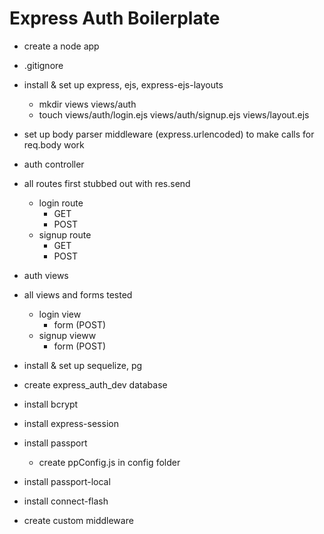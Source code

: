 # Express Auth Boilerplate

- create a node app
- .gitignore
- install & set up express, ejs, express-ejs-layouts
    - mkdir views views/auth
    - touch views/auth/login.ejs views/auth/signup.ejs views/layout.ejs
- set up body parser middleware (express.urlencoded) to make calls for req.body work
- auth controller 
- all routes first stubbed out with res.send
    - login route
        - GET
        - POST
    - signup route
        - GET
        - POST
- auth views
- all views and forms tested
    - login view
        - form (POST)
    - signup vieww
        - form (POST)

- install & set up sequelize, pg
- create express_auth_dev database
- install bcrypt
- install express-session
- install passport
    - create ppConfig.js in config folder
- install passport-local
- install connect-flash
- create custom middleware

